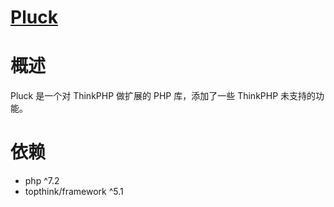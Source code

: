 # [Pluck](https://github.com/chenshenchao/pluck)

# 概述

Pluck 是一个对 ThinkPHP 做扩展的 PHP 库，添加了一些 ThinkPHP 未支持的功能。

# 依赖
- php ^7.2
- topthink/framework ^5.1